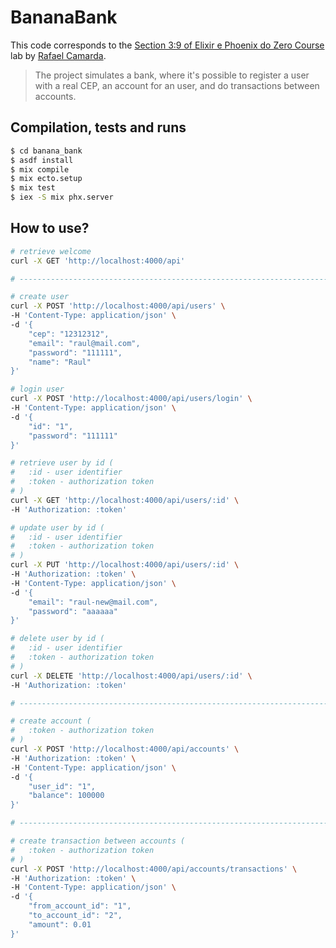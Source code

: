 # BananaBank

This code corresponds to the [Section 3:9 of Elixir e Phoenix do Zero Course](https://www.udemy.com/course/elixir-e-phoenix-do-zero) lab by [Rafael Camarda](https://cursos.rafaelcamarda.com/).

> The project simulates a bank, where it's possible to register a user with a real CEP, an account for an user, and do transactions between accounts.

## Compilation, tests and runs

```bash
$ cd banana_bank
$ asdf install
$ mix compile
$ mix ecto.setup
$ mix test
$ iex -S mix phx.server
```

## How to use?

```bash
# retrieve welcome
curl -X GET 'http://localhost:4000/api'

# -----------------------------------------------------------------------------

# create user
curl -X POST 'http://localhost:4000/api/users' \
-H 'Content-Type: application/json' \
-d '{
    "cep": "12312312",
    "email": "raul@mail.com",
    "password": "111111",
    "name": "Raul"
}'

# login user
curl -X POST 'http://localhost:4000/api/users/login' \
-H 'Content-Type: application/json' \
-d '{
    "id": "1",
    "password": "111111"
}'

# retrieve user by id (
#   :id - user identifier
#   :token - authorization token
# )
curl -X GET 'http://localhost:4000/api/users/:id' \
-H 'Authorization: :token'

# update user by id (
#   :id - user identifier
#   :token - authorization token
# )
curl -X PUT 'http://localhost:4000/api/users/:id' \
-H 'Authorization: :token' \
-H 'Content-Type: application/json' \
-d '{
    "email": "raul-new@mail.com",
    "password": "aaaaaa"
}'

# delete user by id (
#   :id - user identifier
#   :token - authorization token
# )
curl -X DELETE 'http://localhost:4000/api/users/:id' \
-H 'Authorization: :token'

# -----------------------------------------------------------------------------

# create account (
#   :token - authorization token
# )
curl -X POST 'http://localhost:4000/api/accounts' \
-H 'Authorization: :token' \
-H 'Content-Type: application/json' \
-d '{
    "user_id": "1",
    "balance": 100000
}'

# -----------------------------------------------------------------------------

# create transaction between accounts (
#   :token - authorization token
# )
curl -X POST 'http://localhost:4000/api/accounts/transactions' \
-H 'Authorization: :token' \
-H 'Content-Type: application/json' \
-d '{
    "from_account_id": "1",
    "to_account_id": "2",
    "amount": 0.01
}'
```

